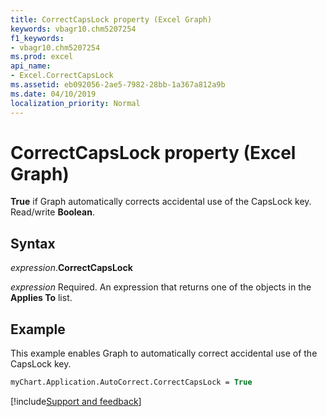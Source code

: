 ```yaml
---
title: CorrectCapsLock property (Excel Graph)
keywords: vbagr10.chm5207254
f1_keywords:
- vbagr10.chm5207254
ms.prod: excel
api_name:
- Excel.CorrectCapsLock
ms.assetid: eb092056-2ae5-7982-28bb-1a367a812a9b
ms.date: 04/10/2019
localization_priority: Normal
---
```



# CorrectCapsLock property (Excel Graph)

**True** if Graph automatically corrects accidental use of the CapsLock key. Read/write **Boolean**.

## Syntax

_expression_.**CorrectCapsLock**

_expression_ Required. An expression that returns one of the objects in the **Applies To** list.

## Example

This example enables Graph to automatically correct accidental use of the CapsLock key.

```vb
myChart.Application.AutoCorrect.CorrectCapsLock = True
```

[!include[Support and feedback](~/includes/feedback-boilerplate.md)]